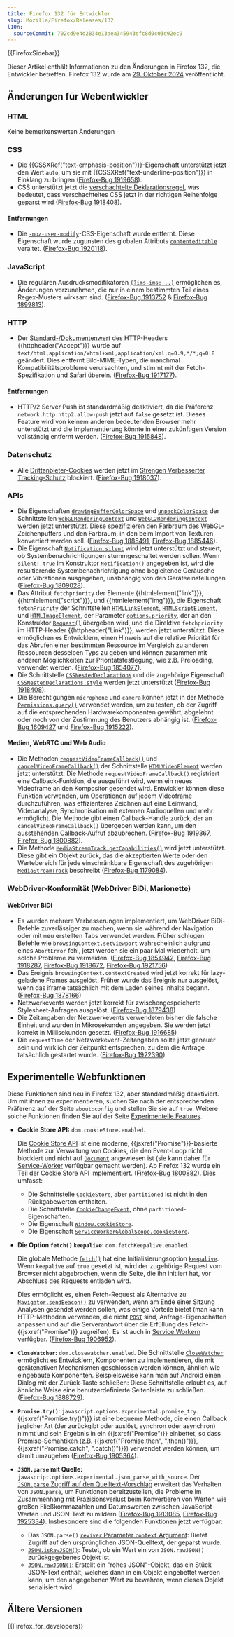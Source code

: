 ```yaml
---
title: Firefox 132 für Entwickler
slug: Mozilla/Firefox/Releases/132
l10n:
  sourceCommit: 702cd9e4d2834e13aea345943efc8d0c03d92ec9
---
```


{{FirefoxSidebar}}

Dieser Artikel enthält Informationen zu den Änderungen in Firefox 132, die Entwickler betreffen. Firefox 132 wurde am [29. Oktober 2024](https://whattrainisitnow.com/release/?version=132) veröffentlicht.

## Änderungen für Webentwickler

### HTML

Keine bemerkenswerten Änderungen

### CSS

- Die {{CSSXRef("text-emphasis-position")}}-Eigenschaft unterstützt jetzt den Wert `auto`, um sie mit {{CSSXRef("text-underline-position")}} in Einklang zu bringen ([Firefox-Bug 1919658](https://bugzil.la/1919658)).
- CSS unterstützt jetzt die [verschachtelte Deklarationsregel](/de/docs/Web/API/CSSNestedDeclarations#nested_declarations_rule), was bedeutet, dass verschachteltes CSS jetzt in der richtigen Reihenfolge geparst wird ([Firefox-Bug 1918408](https://bugzil.la/1918408)).

#### Entfernungen

- Die [`-moz-user-modify`](/de/docs/Web/CSS/user-modify)-CSS-Eigenschaft wurde entfernt. Diese Eigenschaft wurde zugunsten des globalen Attributs [`contenteditable`](/de/docs/Web/HTML/Global_attributes/contenteditable) veraltet. ([Firefox-Bug 1920118](https://bugzil.la/1920118)).

### JavaScript

- Die regulären Ausdrucksmodifikatoren [`(?ims-ims:...)`](/de/docs/Web/JavaScript/Reference/Regular_expressions/Modifier) ermöglichen es, Änderungen vorzunehmen, die nur in einem bestimmten Teil eines Regex-Musters wirksam sind. ([Firefox-Bug 1913752](https://bugzil.la/1913752) & [Firefox-Bug 1899813](https://bugzil.la/1899813)).

### HTTP

- Der [Standard-/Dokumentenwert](/de/docs/Web/HTTP/Guides/Content_negotiation/List_of_default_Accept_values#default_values) des HTTP-Headers {{httpheader("Accept")}} wurde auf `text/html,application/xhtml+xml,application/xml;q=0.9,*/*;q=0.8` geändert.
  Dies entfernt Bild-MIME-Typen, die manchmal Kompatibilitätsprobleme verursachten, und stimmt mit der Fetch-Spezifikation und Safari überein. ([Firefox-Bug 1917177](https://bugzil.la/1917177)).

#### Entfernungen

- HTTP/2 Server Push ist standardmäßig deaktiviert, da die Präferenz `network.http.http2.allow-push` jetzt auf `false` gesetzt ist.
  Dieses Feature wird von keinem anderen bedeutenden Browser mehr unterstützt und die Implementierung könnte in einer zukünftigen Version vollständig entfernt werden. ([Firefox-Bug 1915848](https://bugzil.la/1915848)).

### Datenschutz

- Alle [Drittanbieter-Cookies](/de/docs/Web/Privacy/Guides/Third-party_cookies) werden jetzt im [Strengen Verbesserter Tracking-Schutz](https://support.mozilla.org/en-US/kb/enhanced-tracking-protection-firefox-desktop#w_strict-enhanced-tracking-protection) blockiert. ([Firefox-Bug 1918037](https://bugzil.la/1918037)).

### APIs

- Die Eigenschaften [`drawingBufferColorSpace`](/de/docs/Web/API/WebGLRenderingContext/drawingBufferColorSpace) und [`unpackColorSpace`](/de/docs/Web/API/WebGLRenderingContext/unpackColorSpace) der Schnittstellen [`WebGLRenderingContext`](/de/docs/Web/API/WebGLRenderingContext) und [`WebGL2RenderingContext`](/de/docs/Web/API/WebGL2RenderingContext) werden jetzt unterstützt. Diese spezifizieren den Farbraum des WebGL-Zeichenpuffers und den Farbraum, in den beim Import von Texturen konvertiert werden soll. ([Firefox-Bug 1885491](https://bugzil.la/1885491), [Firefox-Bug 1885446](https://bugzil.la/1885446)).
- Die Eigenschaft [`Notification.silent`](/de/docs/Web/API/Notification/silent) wird jetzt unterstützt und steuert, ob Systembenachrichtigungen stummgeschaltet werden sollen. Wenn `silent: true` im Konstruktor [`Notification()`](/de/docs/Web/API/Notification/Notification) angegeben ist, wird die resultierende Systembenachrichtigung ohne begleitende Geräusche oder Vibrationen ausgegeben, unabhängig von den Geräteeinstellungen ([Firefox-Bug 1809028](https://bugzil.la/1809028)).
- Das Attribut `fetchpriority` der Elemente {{htmlelement("link")}}, {{htmlelement("script")}}, und {{htmlelement("img")}}, die Eigenschaft `fetchPriority` der Schnittstellen [`HTMLLinkElement`](/de/docs/Web/API/HTMLLinkElement), [`HTMLScriptElement`](/de/docs/Web/API/HTMLScriptElement), und [`HTMLImageElement`](/de/docs/Web/API/HTMLImageElement), der Parameter [`options.priority`](/de/docs/Web/API/RequestInit#priority), der an den Konstruktor [`Request()`](/de/docs/Web/API/Request/Request) übergeben wird, und die Direktive `fetchpriority` im HTTP-Header {{httpheader("Link")}}, werden jetzt unterstützt. Diese ermöglichen es Entwicklern, einen Hinweis auf die relative Priorität für das Abrufen einer bestimmten Ressource im Vergleich zu anderen Ressourcen desselben Typs zu geben und können zusammen mit anderen Möglichkeiten zur Prioritätsfestlegung, wie z.B. Preloading, verwendet werden. ([Firefox-Bug 1854077](https://bugzil.la/1854077)).
- Die Schnittstelle [`CSSNestedDeclarations`](/de/docs/Web/API/CSSNestedDeclarations) und die zugehörige Eigenschaft [`CSSNestedDeclarations.style`](/de/docs/Web/API/CSSNestedDeclarations/style) werden jetzt unterstützt ([Firefox-Bug 1918408](https://bugzil.la/1918408)).
- Die Berechtigungen `microphone` und `camera` können jetzt in der Methode [`Permissions.query()`](/de/docs/Web/API/Permissions/query) verwendet werden, um zu testen, ob der Zugriff auf die entsprechenden Hardwarekomponenten gewährt, abgelehnt oder noch von der Zustimmung des Benutzers abhängig ist. ([Firefox-Bug 1609427](https://bugzil.la/1609427) und [Firefox-Bug 1915222](https://bugzil.la/1915222)).

#### Medien, WebRTC und Web Audio

- Die Methoden [`requestVideoFrameCallback()`](/de/docs/Web/API/HTMLVideoElement/requestVideoFrameCallback) und [`cancelVideoFrameCallback()`](/de/docs/Web/API/HTMLVideoElement/cancelVideoFrameCallback) der Schnittstelle [`HTMLVideoElement`](/de/docs/Web/API/HTMLVideoElement) werden jetzt unterstützt. Die Methode `requestVideoFrameCallback()` registriert eine Callback-Funktion, die ausgeführt wird, wenn ein neues Videoframe an den Kompositor gesendet wird. Entwickler können diese Funktion verwenden, um Operationen auf jedem Videoframe durchzuführen, was effizienteres Zeichnen auf eine Leinwand, Videoanalyse, Synchronisation mit externen Audioquellen und mehr ermöglicht. Die Methode gibt einen Callback-Handle zurück, der an `cancelVideoFrameCallback()` übergeben werden kann, um den ausstehenden Callback-Aufruf abzubrechen. ([Firefox-Bug 1919367](https://bugzil.la/1919367), [Firefox-Bug 1800882](https://bugzil.la/1800882)).
- Die Methode [`MediaStreamTrack.getCapabilities()`](/de/docs/Web/API/MediaStreamTrack/getCapabilities) wird jetzt unterstützt. Diese gibt ein Objekt zurück, das die akzeptierten Werte oder den Wertebereich für jede einschränkbare Eigenschaft des zugehörigen [`MediaStreamTrack`](/de/docs/Web/API/MediaStreamTrack) beschreibt ([Firefox-Bug 1179084](https://bugzil.la/1179084)).

### WebDriver-Konformität (WebDriver BiDi, Marionette)

#### WebDriver BiDi

- Es wurden mehrere Verbesserungen implementiert, um WebDriver BiDi-Befehle zuverlässiger zu machen, wenn sie während der Navigation oder mit neu erstellten Tabs verwendet werden. Früher schlugen Befehle wie `browsingContext.setViewport` wahrscheinlich aufgrund eines `AbortError` fehl, jetzt werden sie ein paar Mal wiederholt, um solche Probleme zu vermeiden. ([Firefox-Bug 1854942](https://bugzil.la/1854942), [Firefox-Bug 1918287](https://bugzil.la/1918287), [Firefox-Bug 1918672](https://bugzil.la/1918672), [Firefox-Bug 1921756](https://bugzil.la/1921756))
- Das Ereignis `browsingContext.contextCreated` wird jetzt korrekt für lazy-geladene Frames ausgelöst. Früher wurde das Ereignis nur ausgelöst, wenn das iframe tatsächlich mit dem Laden seines Inhalts begann. ([Firefox-Bug 1878166](https://bugzil.la/1878166))
- Netzwerkevents werden jetzt korrekt für zwischengespeicherte Stylesheet-Anfragen ausgelöst. ([Firefox-Bug 1879438](https://bugzil.la/1879438))
- Die Zeitangaben der Netzwerkevents verwendeten bisher die falsche Einheit und wurden in Mikrosekunden angegeben. Sie werden jetzt korrekt in Millisekunden gesetzt. ([Firefox-Bug 1916685](https://bugzil.la/1916685))
- Die `requestTime` der Netzwerkevent-Zeitangaben sollte jetzt genauer sein und wirklich der Zeitpunkt entsprechen, zu dem die Anfrage tatsächlich gestartet wurde. ([Firefox-Bug 1922390](https://bugzil.la/1922390))

## Experimentelle Webfunktionen

Diese Funktionen sind neu in Firefox 132, aber standardmäßig deaktiviert. Um mit ihnen zu experimentieren, suchen Sie nach der entsprechenden Präferenz auf der Seite `about:config` und stellen Sie sie auf `true`. Weitere solche Funktionen finden Sie auf der Seite [Experimentelle Features](/de/docs/Mozilla/Firefox/Experimental_features).

- **Cookie Store API:** `dom.cookieStore.enabled`.

  Die [Cookie Store API](/de/docs/Web/API/Cookie_Store_API) ist eine moderne, {{jsxref("Promise")}}-basierte Methode zur Verwaltung von Cookies, die den Event-Loop nicht blockiert und nicht auf [`Document`](/de/docs/Web/API/Document) angewiesen ist (sie kann daher für [Service-Worker](/de/docs/Web/API/Service_Worker_API) verfügbar gemacht werden). Ab Firefox 132 wurde ein Teil der Cookie Store API implementiert. ([Firefox-Bug 1800882](https://bugzil.la/1800882)). Dies umfasst:

  - Die Schnittstelle [`CookieStore`](/de/docs/Web/API/CookieStore), aber `partitioned` ist nicht in den Rückgabewerten enthalten.
  - Die Schnittstelle [`CookieChangeEvent`](/de/docs/Web/API/CookieChangeEvent), ohne `partitioned`-Eigenschaften.
  - Die Eigenschaft [`Window.cookieStore`](/de/docs/Web/API/Window/cookieStore).
  - Die Eigenschaft [`ServiceWorkerGlobalScope.cookieStore`](/de/docs/Web/API/ServiceWorkerGlobalScope/cookieStore).

- **Die Option `fetch()` `keepalive`:** `dom.fetchKeepalive.enabled`.

  Die globale Methode [`fetch()`](/de/docs/Web/API/Window/fetch) hat eine Initialisierungsoption [`keepalive`](/de/docs/Web/API/RequestInit#keepalive). Wenn `keepalive` auf `true` gesetzt ist, wird der zugehörige Request vom Browser nicht abgebrochen, wenn die Seite, die ihn initiiert hat, vor Abschluss des Requests entladen wird.

  Dies ermöglicht es, einen Fetch-Request als Alternative zu [`Navigator.sendBeacon()`](/de/docs/Web/API/Navigator/sendBeacon) zu verwenden, wenn am Ende einer Sitzung Analysen gesendet werden sollen, was einige Vorteile bietet (man kann HTTP-Methoden verwenden, die nicht [`POST`](/de/docs/Web/HTTP/Reference/Methods/POST) sind, Anfrage-Eigenschaften anpassen und auf die Serverantwort über die Erfüllung des Fetch-{{jsxref("Promise")}} zugreifen). Es ist auch in [Service Workern](/de/docs/Web/API/Service_Worker_API) verfügbar. ([Firefox-Bug 1906952](https://bugzil.la/1906952)).

- **`CloseWatcher`:** <code>dom.closewatcher.enabled</code>.
  Die Schnittstelle [`CloseWatcher`](/de/docs/Web/API/CloseWatcher) ermöglicht es Entwicklern, Komponenten zu implementieren, die mit gerätenativen Mechanismen geschlossen werden können, ähnlich wie eingebaute Komponenten. Beispielsweise kann man auf Android einen Dialog mit der Zurück-Taste schließen: Diese Schnittstelle erlaubt es, auf ähnliche Weise eine benutzerdefinierte Seitenleiste zu schließen. ([Firefox-Bug 1888729](https://bugzil.la/1888729)).

- **`Promise.try()`**: <code>javascript.options.experimental.promise_try</code>. {{jsxref("Promise.try()")}} ist eine bequeme Methode, die einen Callback jeglicher Art (der zurückgibt oder auslöst, synchron oder asynchron) nimmt und sein Ergebnis in ein {{jsxref("Promise")}} einbettet, so dass Promise-Semantiken (z.B. {{jsxref("Promise.then", ".then()")}}, {{jsxref("Promise.catch", ".catch()")}}) verwendet werden können, um damit umzugehen ([Firefox-Bug 1905364](https://bugzil.la/1905364)).

- **`JSON.parse` mit Quelle:** <code>javascript.options.experimental.json_parse_with_source</code>. Der [`JSON.parse` Zugriff auf den Quelltext-Vorschlag](https://github.com/tc39/proposal-json-parse-with-source) erweitert das Verhalten von `JSON.parse`, um Funktionen bereitzustellen, die Probleme im Zusammenhang mit Präzisionsverlust beim Konvertieren von Werten wie großen Fließkommazahlen und Datumswerten zwischen JavaScript-Werten und JSON-Text zu mildern ([Firefox-Bug 1913085](https://bugzil.la/1913085), [Firefox-Bug 1925334](https://bugzil.la/1925334)). Insbesondere sind die folgenden Funktionen jetzt verfügbar:
  - Das `JSON.parse()` [`reviver` Parameter `context` Argument](/de/docs/Web/JavaScript/Reference/Global_Objects/JSON/parse#the_reviver_parameter): Bietet Zugriff auf den ursprünglichen JSON-Quelltext, der geparst wurde.
  - [`JSON.isRawJSON()`](/de/docs/Web/JavaScript/Reference/Global_Objects/JSON/isRawJSON): Testet, ob ein Wert ein von `JSON.rawJSON()` zurückgegebenes Objekt ist.
  - [`JSON.rawJSON()`](/de/docs/Web/JavaScript/Reference/Global_Objects/JSON/rawJSON): Erstellt ein "rohes JSON"-Objekt, das ein Stück JSON-Text enthält, welches dann in ein Objekt eingebettet werden kann, um den angegebenen Wert zu bewahren, wenn dieses Objekt serialisiert wird.

## Ältere Versionen

{{Firefox_for_developers}}

